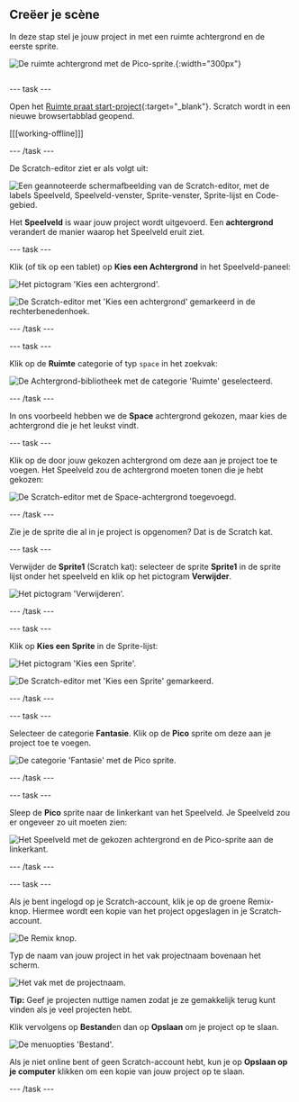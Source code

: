 ## Creëer je scène

<div style="display: flex; flex-wrap: wrap">
<div style="flex-basis: 200px; flex-grow: 1; margin-right: 15px;">
In deze stap stel je jouw project in met een ruimte achtergrond en de eerste sprite. 
</div>
<div>

![De ruimte achtergrond met de Pico-sprite.](images/backdrop-step.png){:width="300px"}

</div>
</div>

--- task ---

Open het [Ruimte praat start-project](https://scratch.mit.edu/projects/582213331/editor){:target="_blank"}. Scratch wordt in een nieuwe browsertabblad geopend.

[[[working-offline]]]

--- /task ---

De Scratch-editor ziet er als volgt uit:

![Een geannoteerde schermafbeelding van de Scratch-editor, met de labels Speelveld, Speelveld-venster, Sprite-venster, Sprite-lijst en Code-gebied.](images/scratch-interface.png)

Het **Speelveld** is waar jouw project wordt uitgevoerd. Een **achtergrond** verandert de manier waarop het Speelveld eruit ziet.

--- task ---

Klik (of tik op een tablet) op **Kies een Achtergrond** in het Speelveld-paneel:

![Het pictogram 'Kies een achtergrond'.](images/backdrop-button.png)

![De Scratch-editor met 'Kies een achtergrond' gemarkeerd in de rechterbenedenhoek.](images/choose-a-backdrop.png)

--- /task ---

--- task ---

Klik op de **Ruimte** categorie of typ `space` in het zoekvak:

![De Achtergrond-bibliotheek met de categorie 'Ruimte' geselecteerd.](images/space-backdrops.png)

--- /task ---

In ons voorbeeld hebben we de **Space** achtergrond gekozen, maar kies de achtergrond die je het leukst vindt.

--- task ---

Klik op de door jouw gekozen achtergrond om deze aan je project toe te voegen. Het Speelveld zou de achtergrond moeten tonen die je hebt gekozen:

![De Scratch-editor met de Space-achtergrond toegevoegd.](images/inserted-backdrop.png)

--- /task ---

Zie je de sprite die al in je project is opgenomen? Dat is de Scratch kat.

--- task ---

Verwijder de **Sprite1** (Scratch kat): selecteer de sprite **Sprite1** in de sprite lijst onder het speelveld en klik op het pictogram **Verwijder**.

![Het pictogram 'Verwijderen'.](images/delete-sprite.png)

--- /task ---

--- task ---

Klik op **Kies een Sprite** in de Sprite-lijst:

![Het pictogram 'Kies een Sprite'.](images/sprite-button.png)

![De Scratch-editor met 'Kies een Sprite' gemarkeerd.](images/choose-a-sprite.png)

--- /task ---

--- task ---

Selecteer de categorie **Fantasie**. Klik op de **Pico** sprite om deze aan je project toe te voegen.

![De categorie 'Fantasie' met de Pico sprite.](images/fantasy-pico.png)

--- /task ---

--- task ---

Sleep de **Pico** sprite naar de linkerkant van het Speelveld. Je Speelveld zou er ongeveer zo uit moeten zien:

![Het Speelveld met de gekozen achtergrond en de Pico-sprite aan de linkerkant.](images/pico-on-stage.png)

--- /task ---

--- task ---

Als je bent ingelogd op je Scratch-account, klik je op de groene Remix-knop. Hiermee wordt een kopie van het project opgeslagen in je Scratch-account.

![De Remix knop.](images/remix-button.png)

Typ de naam van jouw project in het vak projectnaam bovenaan het scherm.

![Het vak met de projectnaam.](images/project-name.png)

**Tip:** Geef je projecten nuttige namen zodat je ze gemakkelijk terug kunt vinden als je veel projecten hebt.

Klik vervolgens op **Bestand**en dan op **Opslaan** om je project op te slaan.

![De menuopties 'Bestand'.](images/file-menu.png)

Als je niet online bent of geen Scratch-account hebt, kun je op **Opslaan op je computer** klikken om een kopie van jouw project op te slaan.

--- /task ---


